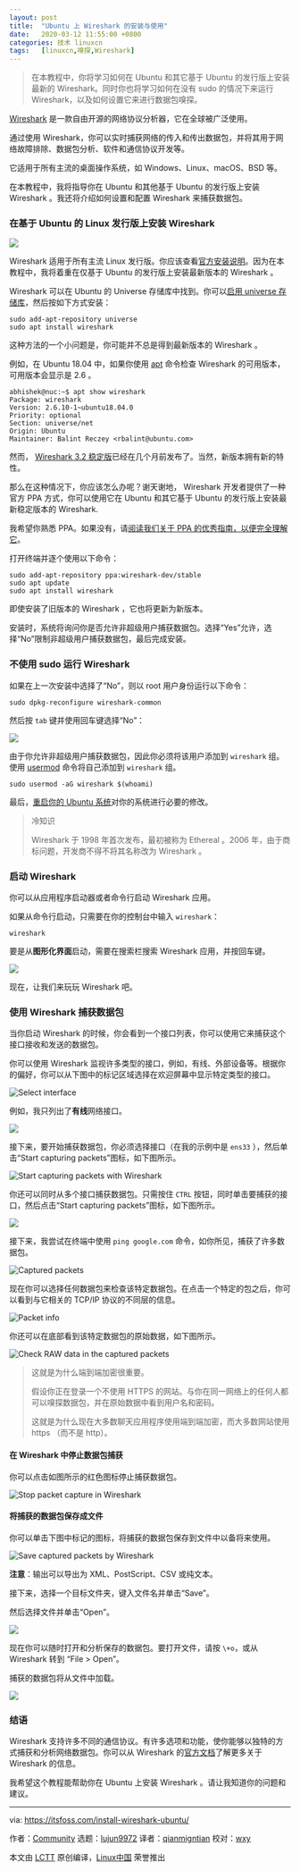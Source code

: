 ```yaml
---
layout: post
title:	"Ubuntu 上 Wireshark 的安装与使用"
date:	2020-03-12 11:55:00 +0800 
categories:	技术 linuxcn 
tags:	[linuxcn,嗅探,Wireshark]
---
```




> 
> 在本教程中，你将学习如何在 Ubuntu 和其它基于 Ubuntu 的发行版上安装最新的 Wireshark。同时你也将学习如何在没有 sudo 的情况下来运行 Wireshark，以及如何设置它来进行数据包嗅探。
> 
> 
> 


[Wireshark](https://www.wireshark.org/) 是一款自由开源的网络协议分析器，它在全球被广泛使用。


通过使用 Wireshark，你可以实时捕获网络的传入和传出数据包，并将其用于网络故障排除、数据包分析、软件和通信协议开发等。


它适用于所有主流的桌面操作系统，如 Windows、Linux、macOS、BSD 等。


在本教程中，我将指导你在 Ubuntu 和其他基于 Ubuntu 的发行版上安装 Wireshark 。我还将介绍如何设置和配置 Wireshark 来捕获数据包。


### 在基于 Ubuntu 的 Linux 发行版上安装 Wireshark


![](/Asserts/Images/album/202003/12/115531iuuw57udntwcdv2w.png)


Wireshark 适用于所有主流 Linux 发行版。你应该查看[官方安装说明](https://www.wireshark.org/docs/wsug_html_chunked/ChBuildInstallUnixInstallBins.html)。因为在本教程中，我将着重在仅基于 Ubuntu 的发行版上安装最新版本的 Wireshark 。


Wireshark 可以在 Ubuntu 的 Universe 存储库中找到。你可以[启用 universe 存储库](https://itsfoss.com/ubuntu-repositories/)，然后按如下方式安装：



```
sudo add-apt-repository universe
sudo apt install wireshark
```

这种方法的一个小问题是，你可能并不总是得到最新版本的 Wireshark 。


例如，在 Ubuntu 18.04 中，如果你使用 [apt](https://itsfoss.com/apt-command-guide/) 命令检查 Wireshark 的可用版本，可用版本会显示是 2.6 。



```
abhishek@nuc:~$ apt show wireshark
Package: wireshark
Version: 2.6.10-1~ubuntu18.04.0
Priority: optional
Section: universe/net
Origin: Ubuntu
Maintainer: Balint Reczey <rbalint@ubuntu.com>
```

然而， [Wireshark 3.2 稳定版](https://www.wireshark.org/news/20191218.html)已经在几个月前发布了。当然，新版本拥有新的特性。


那么在这种情况下，你应该怎么办呢？谢天谢地， Wireshark 开发者提供了一种官方 PPA 方式，你可以使用它在 Ubuntu 和其它基于 Ubuntu 的发行版上安装最新稳定版本的 Wireshark.


我希望你熟悉 PPA。如果没有，请[阅读我们关于 PPA 的优秀指南，以便完全理解它](https://itsfoss.com/ppa-guide/)。


打开终端并逐个使用以下命令：



```
sudo add-apt-repository ppa:wireshark-dev/stable
sudo apt update
sudo apt install wireshark
```

即使安装了旧版本的 Wireshark ，它也将更新为新版本。


安装时，系统将询问你是否允许非超级用户捕获数据包。选择“Yes”允许，选择“No”限制非超级用户捕获数据包，最后完成安装。


### 不使用 sudo 运行 Wireshark


如果在上一次安装中选择了“No”，则以 root 用户身份运行以下命令：



```
sudo dpkg-reconfigure wireshark-common
```

然后按 `tab` 键并使用回车键选择“No”：


![](/Asserts/Images/album/202003/12/115535e0v0wqnn5x50w62r.png)


由于你允许非超级用户捕获数据包，因此你必须将该用户添加到 `wireshark` 组。使用 [usermod](https://linuxhandbook.com/usermod-command/) 命令将自己添加到 `wireshark` 组。



```
sudo usermod -aG wireshark $(whoami)
```

最后，[重启你的 Ubuntu 系统](https://itsfoss.com/schedule-shutdown-ubuntu/)对你的系统进行必要的修改。



> 
> 冷知识
> 
> 
> Wireshark 于 1998 年首次发布，最初被称为 Ethereal 。2006 年，由于商标问题，开发商不得不将其名称改为 Wireshark 。
> 
> 
> 


### 启动 Wireshark


你可以从应用程序启动器或者命令行启动 Wireshark 应用。


如果从命令行启动，只需要在你的控制台中输入 `wireshark`：



```
wireshark
```

要是从**图形化界面**启动，需要在搜索栏搜索 Wireshark 应用，并按回车键。


![](/Asserts/Images/album/202003/12/115537zetu5e1t5iwp85dd.png)


现在，让我们来玩玩 Wireshark 吧。


### 使用 Wireshark 捕获数据包


当你启动 Wireshark 的时候，你会看到一个接口列表，你可以使用它来捕获这个接口接收和发送的数据包。


你可以使用 Wireshark 监视许多类型的接口，例如，有线、外部设备等。根据你的偏好，你可以从下图中的标记区域选择在欢迎屏幕中显示特定类型的接口。


![Select interface](/Asserts/Images/album/202003/12/115540wprooaftzo8l39nz.jpg)


例如，我只列出了**有线**网络接口。


![](/Asserts/Images/album/202003/12/115542aiddliilletd3izx.jpg)


接下来，要开始捕获数据包，你必须选择接口（在我的示例中是 `ens33` ），然后单击“Start capturing packets”图标，如下图所示。


![Start capturing packets with Wireshark](/Asserts/Images/album/202003/12/115544uxcek5e5knxekeun.jpg)


你还可以同时从多个接口捕获数据包。只需按住 `CTRL` 按钮，同时单击要捕获的接口，然后点击“Start capturing packets”图标，如下图所示。


![](/Asserts/Images/album/202003/12/115545zs8pqaup3t9rro8r.jpg)


接下来，我尝试在终端中使用 `ping google.com` 命令，如你所见，捕获了许多数据包。


![Captured packets](/Asserts/Images/album/202003/12/115548eiyixoj8emk8glhm.jpg)


现在你可以选择任何数据包来检查该特定数据包。在点击一个特定的包之后，你可以看到与它相关的 TCP/IP 协议的不同层的信息。


![Packet info](/Asserts/Images/album/202003/12/115550arsmqmwp2rxvw26u.png)


你还可以在底部看到该特定数据包的原始数据，如下图所示。


![Check RAW data in the captured packets](/Asserts/Images/album/202003/12/115554n5704o7qqa071smm.png)



> 
> 这就是为什么端到端加密很重要。
> 
> 
> 假设你正在登录一个不使用 HTTPS 的网站。与你在同一网络上的任何人都可以嗅探数据包，并在原始数据中看到用户名和密码。
> 
> 
> 这就是为什么现在大多数聊天应用程序使用端到端加密，而大多数网站使用 https （而不是 http）。
> 
> 
> 


#### 在 Wireshark 中停止数据包捕获


你可以点击如图所示的红色图标停止捕获数据包。


![Stop packet capture in Wireshark](/Asserts/Images/album/202003/12/115559yo00jd5dflrvafw5.png)


#### 将捕获的数据包保存成文件


你可以单击下图中标记的图标，将捕获的数据包保存到文件中以备将来使用。


![Save captured packets by Wireshark](/Asserts/Images/album/202003/12/115602hk5na15uykknbwek.jpg)


**注意**：输出可以导出为 XML、PostScript、CSV 或纯文本。


接下来，选择一个目标文件夹，键入文件名并单击“Save”。


然后选择文件并单击“Open”。


![](/Asserts/Images/album/202003/12/115605w6nimr6r0xa0sb7a.jpg)


现在你可以随时打开和分析保存的数据包。要打开文件，请按 `\+o`，或从 Wireshark 转到 “File > Open”。


捕获的数据包将从文件中加载。


![](/Asserts/Images/album/202003/12/115607eccpcpcc0wwzk0bu.png)


### 结语


Wireshark 支持许多不同的通信协议。有许多选项和功能，使你能够以独特的方式捕获和分析网络数据包。你可以从 Wireshark 的[官方文档](https://www.wireshark.org/docs/https://www.wireshark.org/docs/)了解更多关于 Wireshark 的信息。


我希望这个教程能帮助你在 Ubuntu 上安装 Wireshark 。请让我知道你的问题和建议。




---


via: <https://itsfoss.com/install-wireshark-ubuntu/>


作者：[Community](https://itsfoss.com/author/itsfoss/) 选题：[lujun9972](https://github.com/lujun9972) 译者：[qianmigntian](https://github.com/qianmigntian) 校对：[wxy](https://github.com/wxy)


本文由 [LCTT](https://github.com/LCTT/TranslateProject) 原创编译，[Linux中国](https://linux.cn/) 荣誉推出
